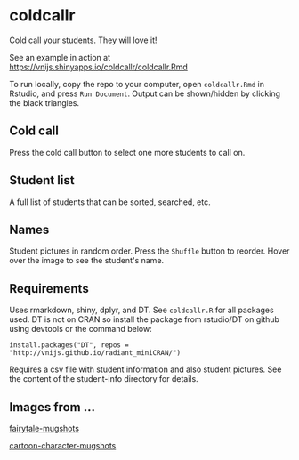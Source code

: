 # coldcallr

Cold call your students. They will love it!

See an example in action at <a href="https://vnijs.shinyapps.io/coldcallr/coldcallr.Rmd" target="_blank">https://vnijs.shinyapps.io/coldcallr/coldcallr.Rmd</a> 

To run locally, copy the repo to your computer, open `coldcallr.Rmd` in Rstudio, and press `Run Document`. Output can be shown/hidden by clicking the black triangles.

## Cold call

Press the cold call button to select one more students to call on.

## Student list

A full list of students that can be sorted, searched, etc.

## Names

Student pictures in random order. Press the `Shuffle` button to reorder. Hover over the image to see the student's name.

## Requirements

Uses rmarkdown, shiny, dplyr, and DT. See `coldcallr.R` for all packages used. DT is not on CRAN so install the package from rstudio/DT on github using devtools or the command below:

`install.packages("DT", repos = "http://vnijs.github.io/radiant_miniCRAN/")`

Requires a csv file with student information and also student pictures. See the content of the student-info directory for details.

## Images from ...

<a href="http://www.huffingtonpost.com/2014/06/09/fairytale-mugshots_n_5475538.html" target="_blank">fairytale-mugshots</a>

<a href="http://thefw.com/cartoon-character-mugshots/" target="_blank">cartoon-character-mugshots</a>
